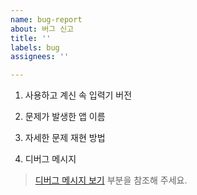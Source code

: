```yaml
---
name: bug-report
about: 버그 신고
title: ''
labels: bug
assignees: ''

---
```


1. 사용하고 계신 속 입력기 버전

1. 문제가 발생한 앱 이름

1. 자세한 문제 재현 방법

1. 디버그 메시지
> [디버그 메시지 보기](https://github.com/kiding/SokIM#디버그-메시지-보기) 부분을 참조해 주세요.
